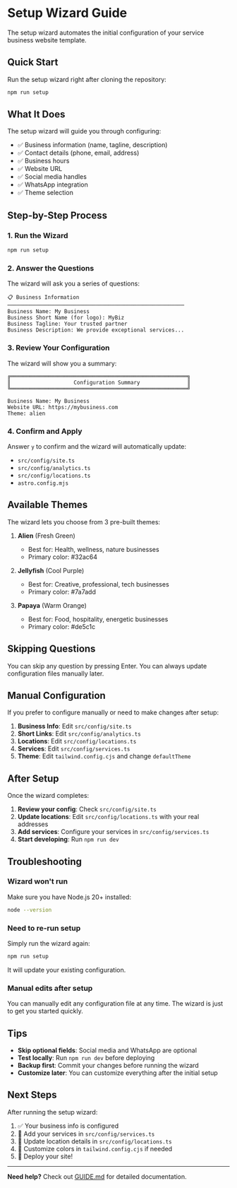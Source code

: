 # Setup Wizard Guide

The setup wizard automates the initial configuration of your service business website template.

## Quick Start

Run the setup wizard right after cloning the repository:

```bash
npm run setup
```

## What It Does

The setup wizard will guide you through configuring:

- ✅ Business information (name, tagline, description)
- ✅ Contact details (phone, email, address)
- ✅ Business hours
- ✅ Website URL
- ✅ Social media handles
- ✅ WhatsApp integration
- ✅ Theme selection

## Step-by-Step Process

### 1. Run the Wizard

```bash
npm run setup
```

### 2. Answer the Questions

The wizard will ask you a series of questions:

```
📋 Business Information
────────────────────────────────────────────────────────
Business Name: My Business
Business Short Name (for logo): MyBiz
Business Tagline: Your trusted partner
Business Description: We provide exceptional services...
```

### 3. Review Your Configuration

The wizard will show you a summary:

```
╔════════════════════════════════════════════════════════╗
║                    Configuration Summary               ║
╚════════════════════════════════════════════════════════╝

Business Name: My Business
Website URL: https://mybusiness.com
Theme: alien
```

### 4. Confirm and Apply

Answer `y` to confirm and the wizard will automatically update:
- `src/config/site.ts`
- `src/config/analytics.ts`
- `src/config/locations.ts`
- `astro.config.mjs`

## Available Themes

The wizard lets you choose from 3 pre-built themes:

1. **Alien** (Fresh Green)
   - Best for: Health, wellness, nature businesses
   - Primary color: #32ac64

2. **Jellyfish** (Cool Purple)
   - Best for: Creative, professional, tech businesses
   - Primary color: #7a7add

3. **Papaya** (Warm Orange)
   - Best for: Food, hospitality, energetic businesses
   - Primary color: #de5c1c

## Skipping Questions

You can skip any question by pressing Enter. You can always update configuration files manually later.

## Manual Configuration

If you prefer to configure manually or need to make changes after setup:

1. **Business Info**: Edit `src/config/site.ts`
2. **Short Links**: Edit `src/config/analytics.ts`
3. **Locations**: Edit `src/config/locations.ts`
4. **Services**: Edit `src/config/services.ts`
5. **Theme**: Edit `tailwind.config.cjs` and change `defaultTheme`

## After Setup

Once the wizard completes:

1. **Review your config**: Check `src/config/site.ts`
2. **Update locations**: Edit `src/config/locations.ts` with your real addresses
3. **Add services**: Configure your services in `src/config/services.ts`
4. **Start developing**: Run `npm run dev`

## Troubleshooting

### Wizard won't run

Make sure you have Node.js 20+ installed:
```bash
node --version
```

### Need to re-run setup

Simply run the wizard again:
```bash
npm run setup
```

It will update your existing configuration.

### Manual edits after setup

You can manually edit any configuration file at any time. The wizard is just to get you started quickly.

## Tips

- **Skip optional fields**: Social media and WhatsApp are optional
- **Test locally**: Run `npm run dev` before deploying
- **Backup first**: Commit your changes before running the wizard
- **Customize later**: You can customize everything after the initial setup

## Next Steps

After running the setup wizard:

1. ✅ Your business info is configured
2. 📝 Add your services in `src/config/services.ts`
3. 📍 Update location details in `src/config/locations.ts`
4. 🎨 Customize colors in `tailwind.config.cjs` if needed
5. 🚀 Deploy your site!

---

**Need help?** Check out [GUIDE.md](./GUIDE.md) for detailed documentation.

